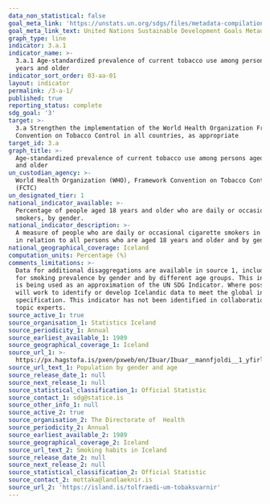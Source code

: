 ```yaml
---
data_non_statistical: false
goal_meta_link: 'https://unstats.un.org/sdgs/files/metadata-compilation/Metadata-Goal-3.pdf'
goal_meta_link_text: United Nations Sustainable Development Goals Metadata (PDF 866 KB)
graph_type: line
indicator: 3.a.1
indicator_name: >-
  3.a.1 Age-standardized prevalence of current tobacco use among persons aged 15
  years and older
indicator_sort_order: 03-aa-01
layout: indicator
permalink: /3-a-1/
published: true
reporting_status: complete
sdg_goal: '3'
target: >-
  3.a Strengthen the implementation of the World Health Organization Framework
  Convention on Tobacco Control in all countries, as appropriate
target_id: 3.a
graph_title: >-
  Age-standardized prevalence of current tobacco use among persons aged 15 years
  and older
un_custodian_agency: >-
  World Health Organization (WHO), Framework Convention on Tobacco Control
  (FCTC)
un_designated_tier: 1
national_indicator_available: >-
  Percentage of people aged 18 years and older who are daily or occasional
  smokers, by gender. 
national_indicator_description: >-
  A measure of people who are daily or occasional cigarette smokers in Iceland
  in relation to all persons who are aged 18 years and older and by gender.
national_geographical_coverage: Iceland
computation_units: Percentage (%)
comments_limitations: >-
  Data for additional disaggregations are available in source 1, including data
  for smoking prevalence by gender and by different age groups. This indicator
  is being used as an approximation of the UN SDG Indicator. Where possible, we
  will work to identify or develop Icelandic data to meet the global indicator
  specification. This indicator has not been identified in collaboration with
  topic experts.
source_active_1: true
source_organisation_1: Statistics Iceland
source_periodicity_1: Annual
source_earliest_available_1: 1989
source_geographical_coverage_1: Iceland
source_url_1: >-
  https://px.hagstofa.is/pxen/pxweb/en/Ibuar/Ibuar__mannfjoldi__1_yfirlit__Yfirlit_mannfjolda/MAN00101.px
source_url_text_1: Population by gender and age
source_release_date_1: null
source_next_release_1: null
source_statistical_classification_1: Official Statistic
source_contact_1: sdg@statice.is
source_other_info_1: null
source_active_2: true
source_organisation_2: The Directorate of  Health
source_periodicity_2: Annual
source_earliest_available_2: 1989
source_geographical_coverage_2: Iceland
source_url_text_2: Smoking habits in Iceland
source_release_date_2: null
source_next_release_2: null
source_statistical_classification_2: Official Statistic
source_contact_2: mottaka@landlaeknir.is
source_url_2: 'https://island.is/tolfraedi-um-tobaksvarnir'
---
```

